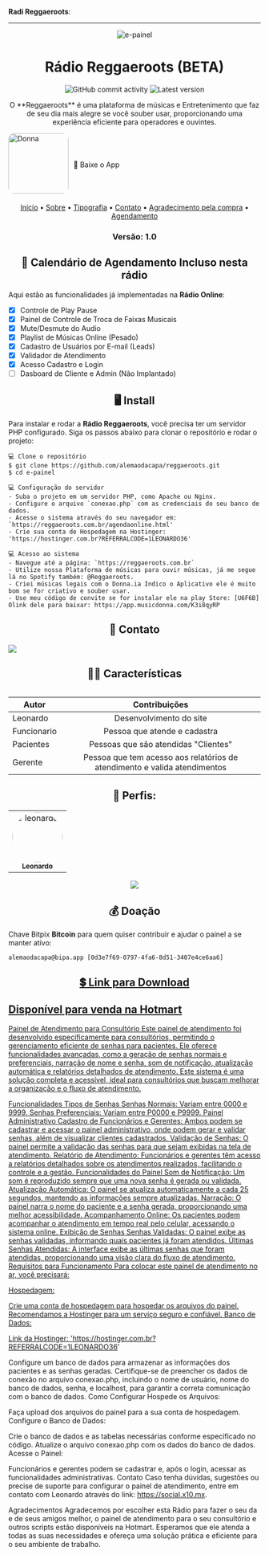 **Radi Reggaeroots**:

---

<p align="center"><img alt="e-painel" src="https://e-painel.x10.mx/imagens/computer-illustration.png"></p>

<h1 align="center">Rádio Reggaeroots (BETA)</h1>
<p align="center">
  <img alt="GitHub commit activity" src="https://img.shields.io/github/commit-activity/m/alemaodacapa/reggaeroots">
  <img alt="Latest version" src="https://img.shields.io/github/v/release/alemaodacapa/e-painel.svg" alt="Latest version">
</p>

<p align="center">
  O **Reggaeroots** é uma plataforma de músicas e Entretenimento que faz de seu dia mais alegre se você souber usar, proporcionando uma experiência eficiente para operadores e ouvintes. 
</p>
<table>
<div style="display: flex; align-items: center; gap: 10px;">
  <a href="https://app.musicdonna.com/K3i8qyRP" style="display: flex; flex-direction: column; align-items: center; text-decoration: none;">
    <img src="https://social.x10.mx/imagens/donna.png" alt="Donna" style="width: 120px; border-radius: 12px;">
    <span style="margin-top: 5px; font-size: 16px; font-weight: bold; color: #ff7e5f;"><div>🎵 Baixe o App</span>
  </a></div></span></a>
</div>


<p align="center">
  <a href="https://reggaeroots.com.br/index.php">Início</a> •
  <a href="https://reggaeroots.com.br/about.html">Sobre</a> •
  <a href="https://reggaeroots.com.br/typography.html">Tipografia</a> •
  <a href="https://reggaeroots.com.br/contacts.html">Contato</a> •
  <a href="https://reggaeroots.com.br/obrigado.php">Agradecimento pela compra</a> •
  <a href="https://reggaeroots.com.br/agendaonline.html">Agendamento</a>
</p>

<h3 align="center">Versão: 1.0</h3>

<h2 align="center">📆 Calendário de Agendamento Incluso nesta rádio</h2>

Aqui estão as funcionalidades já implementadas na **Rádio Online**:

- [x] Controle de Play Pause
- [x] Painel de Controle de Troca de Faixas Musicais
- [x] Mute/Desmute do Audio
- [x] Playlist de Músicas Online (Pesado)
- [x] Cadastro de Usuários por E-mail (Leads)
- [x] Validador de Atendimento
- [x] Acesso Cadastro e Login
- [ ] Dasboard de Cliente e Admin (Não Implantado)

<h2 align="center">🖥 Install</h2>

Para instalar e rodar a **Rádio Reggaeroots**, você precisa ter um servidor PHP configurado. Siga os passos abaixo para clonar o repositório e rodar o projeto:

```
💻 Clone o repositório
$ git clone https://github.com/alemaodacapa/reggaeroots.git
$ cd e-painel

💻 Configuração do servidor
- Suba o projeto em um servidor PHP, como Apache ou Nginx.
- Configure o arquivo `conexao.php` com as credenciais do seu banco de dados.
- Acesse o sistema através do seu navegador em: `https://reggaeroots.com.br/agendaonline.html'
- Crie sua conta de Hospedagem na Hostinger: 'https://hostinger.com.br?REFERRALCODE=1LEONARDO36'

💻 Acesso ao sistema
- Navegue até a página: `https://reggaeroots.com.br`
- Utilize nossa Plataforma de músicas para ouvir músicas, já me segue lá no Spotify também: @Reggaeroots.
- Criei músicas legais com o Donna.ia Indico o Aplicativo ele é muito bom se for criativo e souber usar.
- Use meu código de convite se for instalar ele na play Store: [U6F6B] Olink dele para baixar: https://app.musicdonna.com/K3i8qyRP
```

<p align="center">
</p>

<h2 align="center">📧 Contato</h2>

<a href="https://api.whatsapp.com/send/?phone=5511948793902" alt="WhatsApp">
  <img src="https://img.shields.io/badge/-WhatsApp-25d366?style=flat-square&labelColor=25d366&logo=whatsapp&logoColor=white&link=your-group-link" /> 
</a>

<h2 align="center">👨‍💻 Características</h2>

| Autor         | Contribuições                                                              |
| --------------|:--------------------------------------------------------------------------:|
| Leonardo      | Desenvolvimento do site                                                    |
| Funcionario   | Pessoa que atende e cadastra                                               |
| Pacientes     | Pessoas que são atendidas "Clientes"                                       |
| Gerente       | Pessoa que tem acesso aos relatórios de atendimento e valida atendimentos  |

<div align="center">
  <h2>👤 Perfis:</h2>

  <table>
    <tr>
      <td align="center"><a href="https://social.x10.mx"><img style="border-radius: 50%;" src="https://avatars.githubusercontent.com/u/98370596?v=4" width="100px;" alt="leonardo"/><br /><sub><b>Leonardo</b></sub></a><br /></td>
  </table>
</div><center>
 <a onclick="return false;" href="https://pay.hotmart.com/Y95202654S?checkoutMode=2" class="hotmart-fb hotmart__button-checkout"><img src='https://static.hotmart.com/img/btn-buy-green.png'></a> </center>
<h2 align="center">💰 Doação</h2>

Chave Bitpix **Bitcoin** para quem quiser contribuir e ajudar o painel a se manter ativo:
```
alemaodacapa@bipa.app [0d3e7f69-0797-4fa6-8d51-3407e4ce6aa6]
```
<h2 align="center"><a href="https://pay.hotmart.com/Y95202654S" alt="Hotmart">💲 Link para Download</h2>

Disponível para venda na Hotmart
---
Painel de Atendimento para Consultório
Este painel de atendimento foi desenvolvido especificamente para consultórios, permitindo o gerenciamento eficiente de senhas para pacientes. Ele oferece funcionalidades avançadas, como a geração de senhas normais e preferenciais, narração de nome e senha, som de notificação, atualização automática e relatórios detalhados de atendimento. Este sistema é uma solução completa e acessível, ideal para consultórios que buscam melhorar a organização e o fluxo de atendimento.

Funcionalidades
Tipos de Senhas
Senhas Normais: Variam entre 0000 e 9999.
Senhas Preferenciais: Variam entre P0000 e P9999.
Painel Administrativo
Cadastro de Funcionários e Gerentes: Ambos podem se cadastrar e acessar o painel administrativo, onde podem gerar e validar senhas, além de visualizar clientes cadastrados.
Validação de Senhas: O painel permite a validação das senhas para que sejam exibidas na tela de atendimento.
Relatório de Atendimento: Funcionários e gerentes têm acesso a relatórios detalhados sobre os atendimentos realizados, facilitando o controle e a gestão.
Funcionalidades do Painel
Som de Notificação: Um som é reproduzido sempre que uma nova senha é gerada ou validada.
Atualização Automática: O painel se atualiza automaticamente a cada 25 segundos, mantendo as informações sempre atualizadas.
Narração: O painel narra o nome do paciente e a senha gerada, proporcionando uma melhor acessibilidade.
Acompanhamento Online: Os pacientes podem acompanhar o atendimento em tempo real pelo celular, acessando o sistema online.
Exibição de Senhas
Senhas Validadas: O painel exibe as senhas validadas, informando quais pacientes já foram atendidos.
Últimas Senhas Atendidas: A interface exibe as últimas senhas que foram atendidas, proporcionando uma visão clara do fluxo de atendimento.
Requisitos para Funcionamento
Para colocar este painel de atendimento no ar, você precisará:

Hospedagem:

Crie uma conta de hospedagem para hospedar os arquivos do painel. Recomendamos a Hostinger para um serviço seguro e confiável.
Banco de Dados:  

Link da Hostinger: 'https://hostinger.com.br?REFERRALCODE=1LEONARDO36'

Configure um banco de dados para armazenar as informações dos pacientes e as senhas geradas.
Certifique-se de preencher os dados de conexão no arquivo conexao.php, incluindo o nome de usuário, nome do banco de dados, senha, e localhost, para garantir a correta comunicação com o banco de dados.
Como Configurar
Hospede os Arquivos:

Faça upload dos arquivos do painel para a sua conta de hospedagem.
Configure o Banco de Dados:

Crie o banco de dados e as tabelas necessárias conforme especificado no código.
Atualize o arquivo conexao.php com os dados do banco de dados.
Acesse o Painel:

Funcionários e gerentes podem se cadastrar e, após o login, acessar as funcionalidades administrativas.
Contato
Caso tenha dúvidas, sugestões ou precise de suporte para configurar o painel de atendimento, entre em contato com Leonardo através do link: https://social.x10.mx.

Agradecimentos
Agradecemos por escolher esta Rádio para fazer o seu da e de seus amigos melhor, o painel de atendimento para o seu consultório e outros scripts estão disponíveis na Hotmart. Esperamos que ele atenda a todas as suas necessidades e ofereça uma solução prática e eficiente para o seu ambiente de trabalho.

